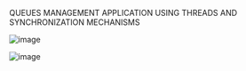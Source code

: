 QUEUES MANAGEMENT APPLICATION USING THREADS AND SYNCHRONIZATION MECHANISMS



![image](https://github.com/user-attachments/assets/4b614bd6-e0aa-4d09-a8eb-6b6e8e9e1131)

![image](https://github.com/user-attachments/assets/08d51f77-a7d9-46db-8cfd-e2c1ea0b504e)
